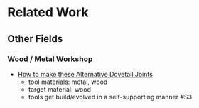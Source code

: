 # Related Work


## Other Fields


###  Wood / Metal Workshop

- [How to make these Alternative Dovetail Joints](https://www.youtube.com/watch?v=cQyOa6RSIWM)
  - tool materials: metal, wood
  - target material: wood
  - tools get build/evolved in a self-supporting manner #S3